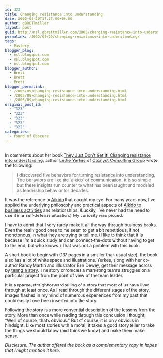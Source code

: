 ```yaml
---
id: 323
title: Changing resistance into understanding
date: 2005-09-30T17:37:00+00:00
author: gBRETTmiller
layout: post
guid: http://nsl.gbrettmiller.com/2005/changing-resistance-into-understanding
permalink: /2005/09/30/changing-resistance-into-understanding/
tags:
  - Mastery
blogger_blog:
  - nsl.blogspot.com
  - nsl.blogspot.com
  - nsl.blogspot.com
blogger_author:
  - Brett
  - Brett
  - Brett
blogger_permalink:
  - /2005/09/changing-resistance-into-understanding.html
  - /2005/09/changing-resistance-into-understanding.html
  - /2005/09/changing-resistance-into-understanding.html
original_post_id:
  - "323"
  - "323"
  - "323"
  - "323"
  - "322"
categories:
  - Pound of Obscure
---
```

[<img style="margin:0 0 10px 10px;float:right;cursor:pointer;" src="https://i0.wp.com/photos1.blogger.com/blogger/3084/65/320/157675328X.01._AA_SCMZZZZZZZ_.jpg?w=640" alt="" border="0" data-recalc-dims="1" />](http://www.amazon.com/exec/obidos/redirect?path=ASIN/157675328X&link_code=as2&amp;amp;amp;camp=1789&tag=gbrettmiller-20&creative=9325)  
In comments about her book [They Just Don’t Get It! Changing resistance into understanding](http://www.amazon.com/exec/obidos/redirect?path=ASIN/157675328X&link_code=as2&amp;amp;amp;camp=1789&tag=gbrettmiller-20&creative=9325), author [Leslie Yerkes](http://www.changeisfun.com/about/leslie.html) of [Catalyst Consulting Group](http://www.changeisfun.com/) wrote the following:

> I discovered five behaviors for turning resistance into understanding. The behaviors are like the &#8216;aikido&#8217; of communication. It is so simple but these insights run counter to what has been taught and modeled as leadership behavior for decades.

It was the reference to [Aikido](http://www.aikidofaq.com/) that caught my eye. For many years now, I’ve applied the underlying philosophy and practical aspects of [Aikido to business activities](http://www.amazon.com/exec/obidos/redirect?path=ASIN/0525944133&link_code=as2&camp=1789&tag=gbrettmiller-20&creative=9325) and relationships. (Luckily, I’ve never had the need to use it in a self-defense situation.) My curiosity was piqued.

I have to admit that I very rarely make it all the way through business books. Even the really good ones to me seem to get a bit repetitious, if not monotonous, in what they are trying to tell me. (I like to think that it is because I’m a quick study and can connect-the-dots without having to get to the end, but who knows.) That was not a problem with this book.

A short book to begin with (137 pages in a smaller than usual size), the book also has a lot of white space and illustrations. Yerkes, along with her co-author Randy Martin and illlustrator Ben Dewey, get their message across by [telling a story](http://billives.typepad.com/portals_and_km/2004/08/storytelling_an.html). The story chronicles a marketing team’s struggles on a particular project from the point of view of the team leader.

It is a sparse, straightforward telling of a story that most of us have lived through at least once. As I read through the different stages of the story, images flashed in my mind of numerous experiences from my past that could easily have been inserted into the story.

Following the story is a more convential description of the lessons from the story. More than once while reading through this conclusion I thought, “Well, of course, that’s obvious.” But of course, it is only obvious in hindsight. Like most stories with a moral, it takes a good story teller to take the things we should know (and think we know) and make them make sense.

<span style="font-style:italic;">Disclosure: The author offered the book as a complementary copy in hopes that I might mention it here.</span>